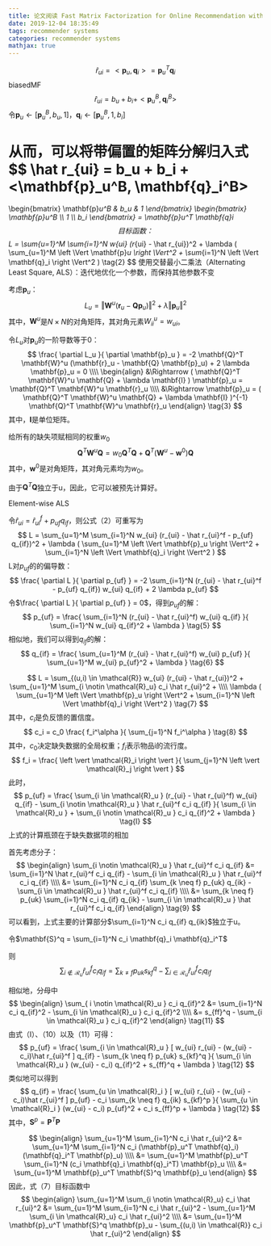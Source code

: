 ```yaml
---
title: 论文阅读 Fast Matrix Factorization for Online Recommendation with Implicit Feedback
date: 2019-12-04 18:35:49
tags: recommender systems
categories: recommender systems
mathjax: true
---
```



$$
\hat r_{ui} = <\mathbf{p}_u, \mathbf{q}_i> = \mathbf{p}_u^T \mathbf{q}_i \tag{1}
$$
biasedMF
$$
\hat r_{ui} = b_u + b_i + <\mathbf{p}_u^B, \mathbf{q}_i^B> 
$$
令$\mathbf{p}_u \leftarrow [\mathbf{p}_u^B, b_u, 1]$，$\mathbf{q}_i \leftarrow [\mathbf{p}_u^B, 1, b_i]$

从而，可以将带偏置的矩阵分解归入式
$$
\hat r_{ui} = b_u + b_i + <\mathbf{p}_u^B, \mathbf{q}_i^B>
=
\begin{bmatrix}
\mathbf{p}_u^B & b_u & 1
\end{bmatrix}
\begin{bmatrix}
\mathbf{p}_u^B \\\\
1 \\\\
b_i
\end{bmatrix}
= \mathbf{p}_u^T \mathbf{q}_i 
$$
目标函数：
$$
L = \sum_{u=1}^M \sum_{i=1}^N w_{ui} (r_{ui} - \hat r_{ui})^2 + 
\lambda (
	\sum_{u=1}^M \left \Vert \mathbf{p}_u \right \Vert^2 +
	\sum_{i=1}^N \left \Vert \mathbf{q}_i \right \Vert^2
) \tag{2}
$$
使用交替最小二乘法（Alternating Least Square, ALS）：迭代地优化一个参数，而保持其他参数不变

考虑$\mathbf{p}_u$：
$$
L_u = \left \Vert 
	\mathbf{W}^u (\mathbf{r}_u - \mathbf{Q} \mathbf{p}_u) 
\right \Vert^2 + \lambda \left \Vert \mathbf{p}_u \right \Vert^2
$$
其中，$\mathbf{W}^u$是$N \times N$的对角矩阵，其对角元素$W_{ii}^u = w_{ui}$。

令$L_u$对$\mathbf{p}_u$的一阶导数等于0：
$$
\frac{ \partial L_u }{ \partial \mathbf{p}_u }
= -2 \mathbf{Q}^T \mathbf{W}^u (\mathbf{r}_u - \mathbf{Q} \mathbf{p}_u) + 2 \lambda \mathbf{p}_u = 0 \\\\
\begin{align}
&\Rightarrow ( \mathbf{Q}^T \mathbf{W}^u \mathbf{Q} + \lambda \mathbf{I} ) \mathbf{p}_u = \mathbf{Q}^T \mathbf{W}^u \mathbf{r}_u \\\\
&\Rightarrow \mathbf{p}_u = ( \mathbf{Q}^T \mathbf{W}^u \mathbf{Q} + \lambda \mathbf{I} )^{-1} \mathbf{Q}^T \mathbf{W}^u \mathbf{r}_u
\end{align} \tag{3}
$$
其中，$\mathbf{I}$是单位矩阵。

给所有的缺失项赋相同的权重$w_0$
$$
\mathbf{Q}^T \mathbf{W}^u \mathbf{Q} = w_0 \mathbf{Q}^T \mathbf{Q} + \mathbf{Q}^T (\mathbf{W}^u - \mathbf{w}^0) \mathbf{Q} \tag{4}
$$
其中，$\mathbf{w}^0$是对角矩阵，其对角元素均为$w_0$。

由于$\mathbf{Q}^T \mathbf{Q}$独立于u，因此，它可以被预先计算好。

Element-wise ALS

令$\hat r_{ui} = \hat r_{ui}^f + p_{uf} q_{if}$，则公式（2）可重写为
$$
L = \sum_{u=1}^M \sum_{i=1}^N w_{ui} (r_{ui} - \hat r_{ui}^f - p_{uf} q_{if})^2 + 
\lambda (
	\sum_{u=1}^M \left \Vert \mathbf{p}_u \right \Vert^2 +
	\sum_{i=1}^N \left \Vert \mathbf{q}_i \right \Vert^2
)
$$
L对$p_{uf}$的的偏导数：
$$
\frac{ \partial L }{ \partial p_{uf} } = -2 \sum_{i=1}^N  (r_{ui} - \hat r_{ui}^f - p_{uf} q_{if}) w_{ui} q_{if} + 2 \lambda p_{uf}
$$
令$\frac{ \partial L }{ \partial p_{uf} } = 0$，得到$p_{uf}$的解：
$$
p_{uf} = \frac{ 
	\sum_{i=1}^N (r_{ui} - \hat r_{ui}^f) w_{ui} q_{if} 
}{ 
	\sum_{i=1}^N w_{ui} q_{if}^2 + \lambda 
} \tag{5}
$$
相似地，我们可以得到$q_{if}$的解：
$$
q_{if} = \frac{ 
	\sum_{u=1}^M (r_{ui} - \hat r_{ui}^f) w_{ui} p_{uf} 
}{ 
	\sum_{u=1}^M w_{ui} p_{uf}^2 + \lambda 
} \tag{6}
$$

$$
L = \sum_{(u,i) \in \mathcal{R}} w_{ui} (r_{ui} - \hat r_{ui})^2 + 
\sum_{u=1}^M \sum_{i \notin \mathcal{R}_u} c_i \hat r_{ui}^2 + \\\\
\lambda (
	\sum_{u=1}^M \left \Vert \mathbf{p}_u \right \Vert^2 +
	\sum_{i=1}^N \left \Vert \mathbf{q}_i \right \Vert^2
) \tag{7}
$$
其中，$c_i$是负反馈的置信度。
$$
c_i = c_0 \frac{ f_i^\alpha }{ \sum_{j=1}^N f_i^\alpha } \tag{8}
$$
其中，$c_0$决定缺失数据的全局权重；$f_i$表示物品i的流行度。
$$
f_i = \frac{
	\left \vert \mathcal{R}_i \right \vert
}{
	\sum_{j=1}^N \left \vert \mathcal{R}_j \right \vert
}
$$
此时，
$$
p_{uf} = \frac{ 
	\sum_{i \in \mathcal{R}_u } (r_{ui} - \hat r_{ui}^f) w_{ui} q_{if} -
	\sum_{i \notin \mathcal{R}_u } \hat r_{ui}^f c_i q_{if}
}{ 
	\sum_{i \in \mathcal{R}_u } + \sum_{i \notin \mathcal{R}_u } c_i q_{if}^2 + \lambda 
} \tag{I}
$$
上式的计算瓶颈在于缺失数据项的相加

首先考虑分子：
$$
\begin{align}
\sum_{i \notin \mathcal{R}_u } \hat r_{ui}^f c_i q_{if}
&= \sum_{i=1}^N \hat r_{ui}^f c_i q_{if} - \sum_{i \in \mathcal{R}_u } \hat r_{ui}^f c_i q_{if} \\\\
&= \sum_{i=1}^N c_i q_{if} \sum_{k \neq f} p_{uk} q_{ik} - \sum_{i \in \mathcal{R}_u } \hat r_{ui}^f c_i q_{if} \\\\
&= \sum_{k \neq f} p_{uk} \sum_{i=1}^N c_i q_{if} q_{ik} - \sum_{i \in \mathcal{R}_u } \hat r_{ui}^f c_i q_{if}
\end{align} \tag{9}
$$
可以看到，上式主要的计算部分$\sum_{i=1}^N c_i q_{if} q_{ik}$独立于u。

令$\mathbf{S}^q = \sum_{i=1}^N c_i \mathbf{q}_i \mathbf{q}_i^T$

则
$$
\sum_{i \notin \mathcal{R}_u } \hat r_{ui}^f c_i q_{if} = \sum_{k \neq f} p_{uk} s_{kf}^q  - \sum_{i \in \mathcal{R}_u } \hat r_{ui}^f c_i q_{if} \tag{10}
$$

相似地，分母中
$$
\begin{align}
\sum_{ i \notin \mathcal{R}_u } c_i q_{if}^2
&= \sum_{i=1}^N c_i q_{if}^2 - \sum_{i \in \mathcal{R}_u } c_i q_{if}^2 \\\\
&= s_{ff}^q  - \sum_{i \in \mathcal{R}_u } c_i q_{if}^2
\end{align} \tag{11}
$$
由式（I）、（10）以及（11）可得：
$$
p_{uf} = \frac{ 
	\sum_{i \in \mathcal{R}_u } [ w_{ui} r_{ui} - (w_{ui} - c_i)\hat r_{ui}^f ] q_{if} -
	\sum_{k \neq f} p_{uk} s_{kf}^q
}{ 
	\sum_{i \in \mathcal{R}_u } (w_{ui} - c_i) q_{if}^2 + s_{ff}^q + \lambda 
} \tag{12}
$$
类似地可以得到
$$
q_{if} = \frac{ 
	\sum_{u \in \mathcal{R}_i } [ w_{ui} r_{ui} - (w_{ui} - c_i)\hat r_{ui}^f ] p_{uf} -
	c_i \sum_{k \neq f} q_{ik} s_{kf}^p
}{ 
	\sum_{u \in \mathcal{R}_i } (w_{ui} - c_i) p_{uf}^2 + c_i s_{ff}^p + \lambda 
} \tag{12}
$$
其中，$\mathbf{S}^p = \mathbf{P}^T \mathbf{P}$


$$
\begin{align}
\sum_{u=1}^M \sum_{i=1}^N c_i \hat r_{ui}^2
&= \sum_{u=1}^M \sum_{i=1}^N c_i (\mathbf{p}_u^T \mathbf{q}_i)(\mathbf{q}_i^T \mathbf{p}_u) \\\\
&= \sum_{u=1}^M \mathbf{p}_u^T \sum_{i=1}^N (c_i \mathbf{q}_i \mathbf{q}_i^T) \mathbf{p}_u \\\\
&= \sum_{u=1}^M \mathbf{p}_u^T \mathbf{S}^q \mathbf{p}_u
\end{align}
$$
因此，式（7）目标函数中
$$
\begin{align}
\sum_{u=1}^M \sum_{i \notin \mathcal{R}_u} c_i \hat r_{ui}^2 
&= \sum_{u=1}^M \sum_{i=1}^N c_i \hat r_{ui}^2 - 
\sum_{u=1}^M \sum_{i \in \mathcal{R}_u} c_i \hat r_{ui}^2  \\\\
&= \sum_{u=1}^M \mathbf{p}_u^T \mathbf{S}^q \mathbf{p}_u - 
\sum_{(u,i) \in \mathcal{R}} c_i \hat r_{ui}^2  
\end{align}
$$
